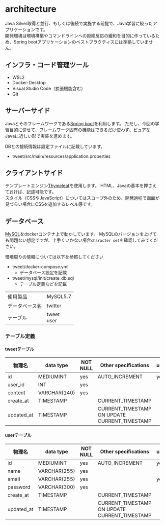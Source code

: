 # architecture

Java Silver取得と並行、もしくは後続で実施する前提で、Java学習に絞ったアプリケーションです。  
開発環境は環境構築やコマンドラインへの拒絶反応の緩和を目的に作っているため、Spring bootアプリケーションのベストプラクティスには準拠していません。

## インフラ・コード管理ツール

- WSL2
- Docker-Desktop
- Visual Studio Code（拡張機能含む）
- Git

## サーバーサイド

Javaとそのフレームワークである[Spring boot](https://spring.io/projects/spring-boot)を利用します。
ただし、今回の学習目的に併せて、フレームワーク固有の機能はできるだけ使わず、ピュアなJavaに近しい形で実装を進めます。

DBとの接続情報は設定ファイルに記載しています。

- tweet/src/main/resources/application.properties

## クライアントサイド

テンプレートエンジン[Thymeleaf](https://www.thymeleaf.org/doc/tutorials/3.0/usingthymeleaf_ja.html)を使用します。
HTML、Javaの基本を押さえておけば、記述可能です。  
スタイル（CSSやJavaScript）についてはスコープ外のため、開発過程で画面が見づらい場合にCSSを追加するレベル感です。

## データベース

[MySQL](https://www.mysql.com/jp/)をdockerコンテナ上で動かしています。
MySQLのバージョンを上げても問題ない想定ですが、上手くいかない場合`character set`を確認してみてください。

環境周りの情報については以下を参照してください

- tweet/docker-compose.yml
  - データベース設定を記載
- tweet/mysql/init/create_db.sql
  - テーブル定義などを記載

|||
|--|--|
|使用製品|MySQL5.7|
|データベース名|twitter|
|テーブル|tweet<br>user|

### テーブル定義

#### tweetテーブル

|物理名|data type|NOT NULL|Other specifications|uniq|
|---|---|---|---|---|
|id|MEDIUMINT|yes|AUTO_INCREMENT|yes|
|user_id|INT|yes|||
|content|VARCHAR(140)|yes|||
|create_at|TIMESTAMP||CURRENT_TIMESTAMP||
|updated_at|TIMESTAMP||CURRENT_TIMESTAMP ON UPDATE CURRENT_TIMESTAMP||

#### userテーブル

|物理名|data type|NOT NULL|Other specifications|uniq|
|---|---|---|---|---|
|id|MEDIUMINT|yes|AUTO_INCREMENT|yes|
|name|VARCHAR(255)|yes|||
|email|VARCHAR(255)|yes||yes|
|password|VARCHAR(300)|yes|||
|create_at|TIMESTAMP||CURRENT_TIMESTAMP||
|updated_at|TIMESTAMP||CURRENT_TIMESTAMP ON UPDATE CURRENT_TIMESTAMP||
